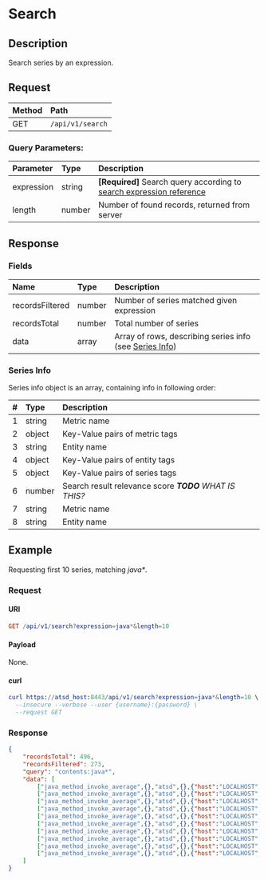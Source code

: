 # Search

## Description

Search series by an expression.

## Request

| **Method** | **Path**         |
| :--------- | :--------------- |
| GET        | `/api/v1/search` |

### Query Parameters:

| **Parameter** | **Type** | **Description**                                                                                   |
| :------------ | :------- | :------------------------------------------------------------------------------------------------ |
| expression    | string   | **[Required]** Search query according to [search expression reference](../../../search/README.md) |
| length        | number   | Number of found records, returned from server                                                     |

## Response

### Fields

| **Name**        | **Type** | **Description**                                                            |
| :-------------- | :------- | :------------------------------------------------------------------------- |
| recordsFiltered | number   | Number of series matched given expression                                  |
| recordsTotal    | number   | Total number of series                                                     |
| data            | array    | Array of rows, describing series info  (see [Series Info](#series%20info)) |

### Series Info

Series info object is an array, containing info in following order:

|   # | **Type** | **Description**                                        |
| --: | :------- | :----------------------------------------------------- |
|   1 | string   | Metric name                                            |
|   2 | object   | Key-Value pairs of metric tags                         |
|   3 | string   | Entity name                                            |
|   4 | object   | Key-Value pairs of entity tags                         |
|   5 | object   | Key-Value pairs of series tags                         |
|   6 | number   | Search result relevance score _**TODO** WHAT IS THIS?_ |
|   7 | string   | Metric name                                            |
|   8 | string   | Entity name                                            |

## Example

Requesting first 10 series, matching _java\*_.

### Request

#### URI

```elm
GET /api/v1/search?expression=java*&length=10
```

#### Payload

None.

#### curl

```elm
curl https://atsd_host:8443/api/v1/search?expression=java*&length=10 \
  --insecure --verbose --user {username}:{password} \
  --request GET
```

### Response

```json
{
    "recordsTotal": 496,
    "recordsFiltered": 273,
    "query": "contents:java*",
    "data": [
        ["java_method_invoke_average",{},"atsd",{},{"host":"LOCALHOST","name":"com.axibase.tsd.hbase.dao.LastSeriesDaoImpl.findKeysForMetric"},1.0,null,null],
        ["java_method_invoke_average",{},"atsd",{},{"host":"LOCALHOST","name":"com.axibase.tsd.web.api.v1.series.query"},1.0,null,null],
        ["java_method_invoke_average",{},"atsd",{},{"host":"LOCALHOST","name":"com.axibase.tsd.web.portals.config.widgets_1_config"},1.0,null,null],
        ["java_method_invoke_average",{},"atsd",{},{"host":"LOCALHOST","name":"com.axibase.tsd.hbase.dao.TimeSeriesDaoImpl.findTags"},1.0,null,null],
        ["java_method_invoke_average",{},"atsd",{},{"host":"LOCALHOST","name":"com.axibase.tsd.web.portal.1_xhtml"},1.0,null,null],
        ["java_method_invoke_average",{},"atsd",{},{"host":"LOCALHOST","name":"com.axibase.tsd.service.TimeSeriesCallbackImpl.processRow"},1.0,null,null],
        ["java_method_invoke_average",{},"atsd",{},{"host":"LOCALHOST","name":"com.axibase.tsd.service.TimeSeriesServiceImpl.getTimeSeries"},1.0,null,null],
        ["java_method_invoke_average",{},"atsd",{},{"host":"LOCALHOST","name":"com.axibase.tsd.web.metrics.cache_used_percent.series"},1.0,null,null],
        ["java_method_invoke_average",{},"atsd",{},{"host":"LOCALHOST","name":"com.axibase.tsd.web.rules.all-alerts_xhtml"},1.0,null,null],
        ["java_method_invoke_average",{},"atsd",{},{"host":"LOCALHOST","name":"com.axibase.tsd.hbase.dao.EntityDaoImpl.findEntities"},1.0,null,null]
    ]
}
```
